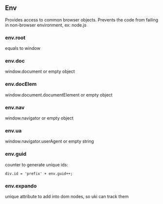 ## Env

Provides access to common browser objects. Prevents the code from failing in non-browser environment, ex: node.js

### env.root

equals to window

### env.doc

window.document or empty object

### env.docElem

window.document.documentElement or empty object

### env.nav

window.navigator or empty object

### env.ua

window.navigator.userAgent or empty string

### env.guid

counter to generate unique ids:

    div.id = 'prefix' + env.guid++;
    
### env.expando

unique attribute to add into dom nodes, so uki can track them

